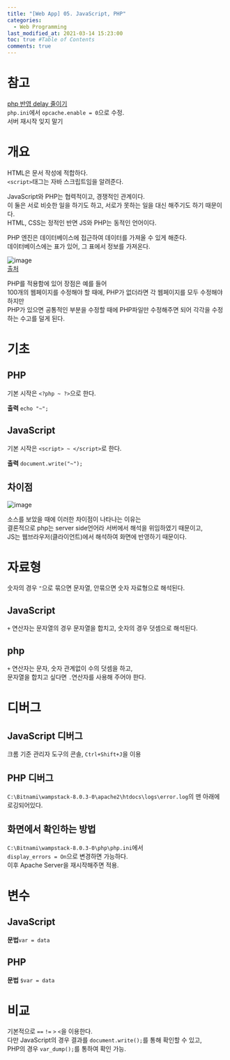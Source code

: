 ```yaml
---
title: "[Web App] 05. JavaScript, PHP"
categories: 
  - Web Programming
last_modified_at: 2021-03-14 15:23:00
toc: true #Table of Contents
comments: true
---
```

# 참고
[php 반영 delay 줄이기](https://hack.pe.kr/373)  
`php.ini`에서 `opcache.enable = 0`으로 수정.  
서버 재시작 잊지 말기  


# 개요  
HTML은 문서 작성에 적합하다.  
`<script>`태그는 자바 스크립트임을 알려준다.  

JavaScript와 PHP는 협력적이고, 경쟁적인 관계이다.  
이 둘은 서로 비슷한 일을 하기도 하고, 서로가 못하는 일을 대신 해주기도 하기 때문이다.  
HTML, CSS는 정적인 반면 JS와 PHP는 동적인 언어이다.  

PHP 엔진은 데이터베이스에 접근하여 데이터를 가져올 수 있게 해준다.  
데이터베이스에는 표가 있어, 그 표에서 정보를 가져온다.  

![image](https://user-images.githubusercontent.com/65759076/111323092-e89c8200-86ac-11eb-953d-311303053795.png)  
[출처](https://youtu.be/j63iZW0iB3o?list=PLuHgQVnccGMAE4Sn_SYvMw5-qEADJcU-X&t=773)

PHP를 적용함에 있어 장점은 예를 들어  
100개의 웹페이지를 수정해야 할 때에, PHP가 없더라면 각 웹페이지를 모두 수정해야 하지만  
PHP가 있으면 공통적인 부분을 수정할 때에 PHP파일만 수정해주면 되어 각각을 수정하는 수고를 덜게 된다.  


# 기초
## PHP
기본 시작은 `<?php ~ ?>`으로 한다.  

**출력** `echo "~";`  

## JavaScript
기본 시작은 `<script> ~ </script>`로 한다.   

**출력** `document.write("~");`

## 차이점  
![image](https://user-images.githubusercontent.com/65759076/111329637-99f1e680-86b2-11eb-9f6e-112620f6fa55.png)

소스를 보았을 때에 이러한 차이점이 나타나는 이유는  
결론적으로 php는 server side언어라 서버에서 해석을 위임하였기 때문이고,  
JS는 웹브라우저(클라이언트)에서 해석하여 화면에 반영하기 때문이다.


# 자료형
숫자의 경우 `"`으로 묶으면 문자열, 안묶으면 숫자 자료형으로 해석된다.  
## JavaScript
`+` 연산자는 문자열의 경우 문자열을 합치고, 숫자의 경우 덧셈으로 해석된다.

## php
`+` 연산자는 문자, 숫자 관계없이 수의 덧셈을 하고,  
문자열을 합치고 싶다면 `.`연산자를 사용해 주어야 한다.  


# 디버그  
## JavaScript 디버그
크롬 기준 관리자 도구의 콘솔, `Ctrl+Shift+J`을 이용  

## PHP 디버그
`C:\Bitnami\wampstack-8.0.3-0\apache2\htdocs\logs\error.log`의 맨 아래에 로깅되어있다.  

## 화면에서 확인하는 방법  
`C:\Bitnami\wampstack-8.0.3-0\php\php.ini`에서  
`display_errors = On`으로 변경하면 가능하다.  
이후 Apache Server을 재시작해주면 적용.  


# 변수  
## JavaScript
**문법**`var = data`

## PHP
**문법** `$var = data`


# 비교  
기본적으로 `==` `!=` `>` `<`을 이용한다.  
다만 JavaScript의 경우 결과를 `document.write();`를 통해 확인할 수 있고,  
PHP의 경우 `var_dump();`를 통하여 확인 가능.


#
